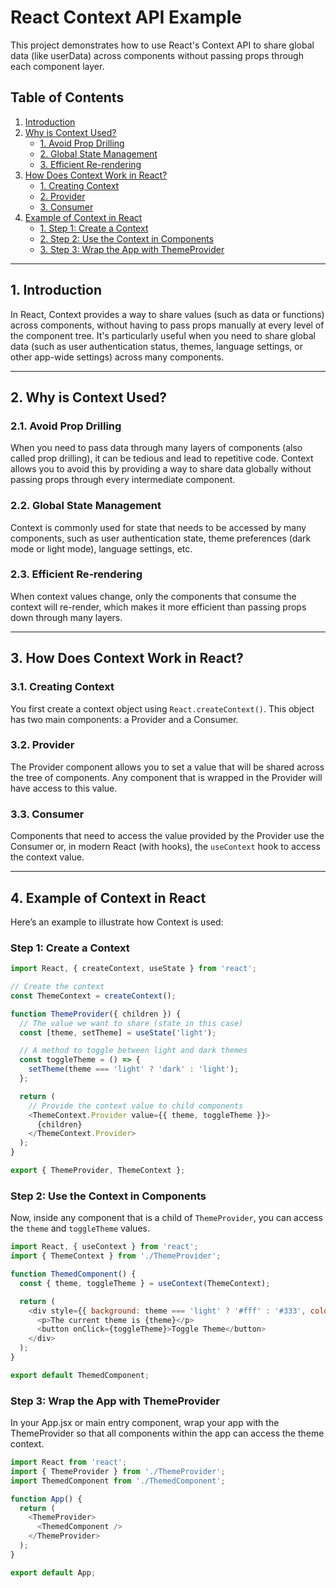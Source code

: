 # React Context API Example

This project demonstrates how to use React's Context API to share global data (like userData) across components without passing props through each component layer.

## Table of Contents
1. [Introduction](#1-introduction)
2. [Why is Context Used?](#2-why-is-context-used)
   - [1. Avoid Prop Drilling](#21-avoid-prop-drilling)
   - [2. Global State Management](#22-global-state-management)
   - [3. Efficient Re-rendering](#23-efficient-re-rendering)
3. [How Does Context Work in React?](#3-how-does-context-work-in-react)
   - [1. Creating Context](#31-creating-context)
   - [2. Provider](#32-provider)
   - [3. Consumer](#33-consumer)
4. [Example of Context in React](#4-example-of-context-in-react)
   - [1. Step 1: Create a Context](#step-1-create-a-context)
   - [2. Step 2: Use the Context in Components](#step-2-use-the-context-in-components)
   - [3. Step 3: Wrap the App with ThemeProvider](#step-3-wrap-the-app-with-themeprovider)

---

## 1. Introduction

In React, Context provides a way to share values (such as data or functions) across components, without having to pass props manually at every level of the component tree. It's particularly useful when you need to share global data (such as user authentication status, themes, language settings, or other app-wide settings) across many components.

---

## 2. Why is Context Used?

### 2.1. Avoid Prop Drilling

When you need to pass data through many layers of components (also called prop drilling), it can be tedious and lead to repetitive code. Context allows you to avoid this by providing a way to share data globally without passing props through every intermediate component.

### 2.2. Global State Management

Context is commonly used for state that needs to be accessed by many components, such as user authentication state, theme preferences (dark mode or light mode), language settings, etc.

### 2.3. Efficient Re-rendering

When context values change, only the components that consume the context will re-render, which makes it more efficient than passing props down through many layers.

---

## 3. How Does Context Work in React?

### 3.1. Creating Context

You first create a context object using `React.createContext()`. This object has two main components: a Provider and a Consumer.

### 3.2. Provider

The Provider component allows you to set a value that will be shared across the tree of components. Any component that is wrapped in the Provider will have access to this value.

### 3.3. Consumer

Components that need to access the value provided by the Provider use the Consumer or, in modern React (with hooks), the `useContext` hook to access the context value.

---

## 4. Example of Context in React
Here’s an example to illustrate how Context is used:

### Step 1: Create a Context

```javascript
import React, { createContext, useState } from 'react';

// Create the context
const ThemeContext = createContext();

function ThemeProvider({ children }) {
  // The value we want to share (state in this case)
  const [theme, setTheme] = useState('light');

  // A method to toggle between light and dark themes
  const toggleTheme = () => {
    setTheme(theme === 'light' ? 'dark' : 'light');
  };

  return (
    // Provide the context value to child components
    <ThemeContext.Provider value={{ theme, toggleTheme }}>
      {children}
    </ThemeContext.Provider>
  );
}

export { ThemeProvider, ThemeContext };

```

### Step 2: Use the Context in Components
Now, inside any component that is a child of `ThemeProvider`, you can access the `theme` and `toggleTheme` values.

```javascript
import React, { useContext } from 'react';
import { ThemeContext } from './ThemeProvider';

function ThemedComponent() {
  const { theme, toggleTheme } = useContext(ThemeContext);

  return (
    <div style={{ background: theme === 'light' ? '#fff' : '#333', color: theme === 'light' ? '#000' : '#fff' }}>
      <p>The current theme is {theme}</p>
      <button onClick={toggleTheme}>Toggle Theme</button>
    </div>
  );
}

export default ThemedComponent;

```

### Step 3: Wrap the App with ThemeProvider
In your App.jsx or main entry component, wrap your app with the ThemeProvider so that all components within the app can access the theme context.


```javascript
import React from 'react';
import { ThemeProvider } from './ThemeProvider';
import ThemedComponent from './ThemedComponent';

function App() {
  return (
    <ThemeProvider>
      <ThemedComponent />
    </ThemeProvider>
  );
}

export default App;

```
